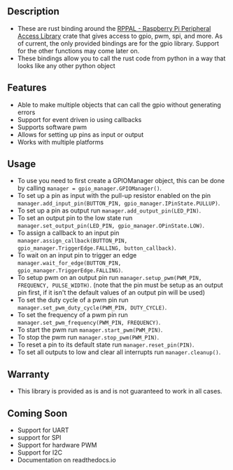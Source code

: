 ## Description

- These are rust binding around
  the [RPPAL - Raspberry Pi Peripheral Access Library](https://github.com/golemparts/rppal) crate that gives access to
  gpio, pwm, spi, and more.
  As of current, the only provided bindings are for the gpio library.
  Support for the other functions may come later on.
- These bindings allow you to call the rust code from python in a way that looks like any other python object

## Features

- Able to make multiple objects that can call the gpio without generating errors
- Support for event driven io using callbacks
- Supports software pwm
- Allows for setting up pins as input or output
- Works with multiple platforms

## Usage

- To use you need to first create a GPIOManager object, this can be done by calling
  ```manager = gpio_manager.GPIOManager()```.
- To set up a pin as input with the pull-up resistor enabled on the pin
  ```manager.add_input_pin(BUTTON_PIN, gpio_manager.IPinState.PULLUP)```.
- To set up a pin as output run ```manager.add_output_pin(LED_PIN)```.
- To set an output pin to the low state run ```manager.set_output_pin(LED_PIN, gpio_manager.OPinState.LOW)```.
- To assign a callback to an input pin
  ```manager.assign_callback(BUTTON_PIN, gpio_manager.TriggerEdge.FALLING, button_callback)```.
- To wait on an input pin to trigger an edge ```manager.wait_for_edge(BUTTON_PIN, gpio_manager.TriggerEdge.FALLING)```.
- To setup pwm on an output pin run ```manager.setup_pwm(PWM_PIN, FREQUENCY, PULSE_WIDTH)```. (note that the pin must be setup as an output pin first, if it isn't the default values of an output pin will be used)
- To set the duty cycle of a pwm pin run ```manager.set_pwm_duty_cycle(PWM_PIN, DUTY_CYCLE)```.
- To set the frequency of a pwm pin run ```manager.set_pwm_frequency(PWM_PIN, FREQUENCY)```.
- To start the pwm run ```manager.start_pwm(PWM_PIN)```.
- To stop the pwm run ```manager.stop_pwm(PWM_PIN)```.
- To reset a pin to its default state run ```manager.reset_pin(PIN)```.
- To set all outputs to low and clear all interrupts run ```manager.cleanup()```.

## Warranty

- This library is provided as is and is not guaranteed to work in all cases.

## Coming Soon

- Support for UART
- support for SPI
- Support for hardware PWM
- Support for I2C
- Documentation on readthedocs.io
